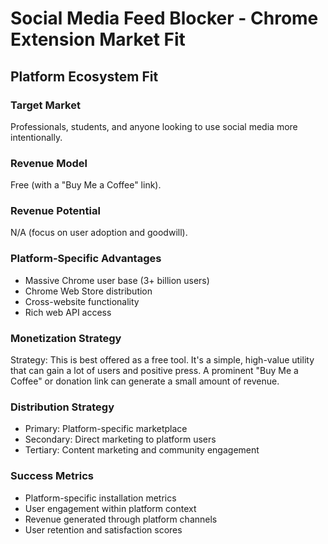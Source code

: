 # Social Media Feed Blocker - Chrome Extension Market Fit

## Platform Ecosystem Fit

### Target Market
Professionals, students, and anyone looking to use social media more intentionally.

### Revenue Model
Free (with a "Buy Me a Coffee" link).

### Revenue Potential
N/A (focus on user adoption and goodwill).

### Platform-Specific Advantages
- Massive Chrome user base (3+ billion users)
- Chrome Web Store distribution
- Cross-website functionality
- Rich web API access

### Monetization Strategy
Strategy: This is best offered as a free tool. It's a simple, high-value utility that can gain a lot of users and positive press. A prominent "Buy Me a Coffee" or donation link can generate a small amount of revenue.

### Distribution Strategy
- Primary: Platform-specific marketplace
- Secondary: Direct marketing to platform users
- Tertiary: Content marketing and community engagement

### Success Metrics
- Platform-specific installation metrics
- User engagement within platform context
- Revenue generated through platform channels
- User retention and satisfaction scores
